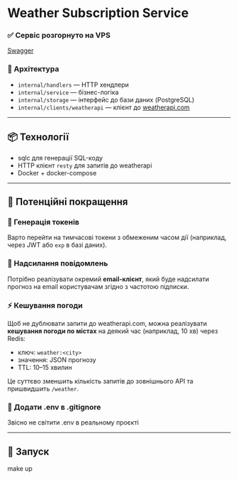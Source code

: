 # Weather Subscription Service

### ✅ Сервіс розгорнуто на VPS
[Swagger](http://vps71203.hyperhost.name:8080/swagger/index.html)

### 🧱 Архітектура

- `internal/handlers` — HTTP хендлери
- `internal/service` — бізнес-логіка
- `internal/storage` — інтерфейс до бази даних (PostgreSQL)
- `internal/clients/weatherapi` — клієнт до [weatherapi.com](https://www.weatherapi.com/)

---

## 📦 Технології

- sqlc для генерації SQL-коду
- HTTP клієнт `resty` для запитів до weatherapi
- Docker + docker-compose

---

## 🚀 Потенційні покращення

### 🔐 Генерація токенів

Варто перейти на тимчасові токени з обмеженим часом дії (наприклад, через JWT або `exp` в базі даних).

### 📩 Надсилання повідомлень

Потрібно реалізувати окремий **email-клієнт**, який буде надсилати прогноз на email користувачам згідно з частотою підписки.

### ⚡️ Кешування погоди

Щоб не дублювати запити до weatherapi.com, можна реалізувати **кешування погоди по містах** на деякий час (наприклад, 10 хв) через Redis:

- ключ: `weather:<city>`
- значення: JSON прогнозу
- TTL: 10–15 хвилин

Це суттєво зменшить кількість запитів до зовнішнього API та пришвидшить `/weather`.

### 👻 Додати .env в .gitignore

Звісно не світити .env в реальному проєкті 

---

## 🧪 Запуск
make up

